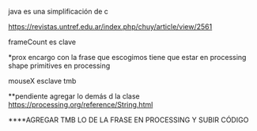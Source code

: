java es una simplificación de c

<https://revistas.untref.edu.ar/index.php/chuy/article/view/2561>



frameCount es clave

*prox encargo con la frase que escogimos tiene que estar en processing
shape primitives en processing 

mouseX esclave tmb

**pendiente agregar lo demás d la clase 
<https://processing.org/reference/String.html>

****AGREGAR TMB LO DE LA FRASE EN PROCESSING Y SUBIR CÓDIGO
